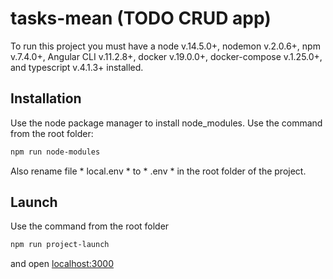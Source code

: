 # tasks-mean (TODO CRUD app)

To run this project you must have a node v.14.5.0+, nodemon v.2.0.6+, npm v.7.4.0+, Angular CLI v.11.2.8+, docker v.19.0.0+, docker-compose v.1.25.0+, and typescript v.4.1.3+ installed.

## Installation

Use the node package manager to install node_modules. Use the command from the root folder:

```bash
npm run node-modules
```
Also rename file \* local.env \* to \* .env \* in the root folder of the project.
## Launch

Use the command from the root folder
```bash
npm run project-launch 
```
and open  [localhost:3000](http://localhost:3000)


